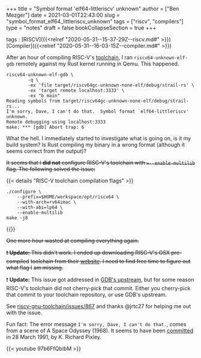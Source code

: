 +++
title = "Symbol format 'elf64-littleriscv' unknown"
author = ["Ben Mezger"]
date = 2021-03-01T22:43:00
slug = "symbol_format_elf64_littleriscv_unknown"
tags = ["riscv", "compilers"]
type = "notes"
draft = false
bookCollapseSection = true
+++

tags
: [RISCV]({{<relref "2020-05-31--15-37-29Z--riscv.md#" >}}) [Compiler]({{<relref "2020-05-31--16-03-15Z--compiler.md#" >}})

After an hour of compiling RISC-V's [toolchain](https://github.com/riscv/riscv-gnu-toolchain), I ran `riscv64-unknown-elf-gdb`
remotely against my Rust kernel running in Qemu. This happened.

```text
riscv64-unknown-elf-gdb \
        -q \
        -ex 'file target/riscv64gc-unknown-none-elf/debug/strail-rs' \
        -ex 'target remote localhost:3333' \
        -ex "b main"
Reading symbols from target/riscv64gc-unknown-none-elf/debug/strail-rs...
I'm sorry, Dave, I can't do that.  Symbol format `elf64-littleriscv' unknown.
Remote debugging using localhost:3333
make: *** [gdb] Abort trap: 6
```

What the hell. I immediately started to investigate what is going on, is it my
build system? Is Rust compiling my binary in a wrong format (although it seems
correct from the output)?

~~It seems that I **did not** configure RISC-V's toolchain with `=--enable-multilib`~~
~~flag. The following solved the issue:~~

{{< details "RISC-V toolchain compilation flags" >}}

```shell
./configure \
	--prefix=$HOME/workspace/opt/riscv64 \
	--with-arch=rv64imac \
	--with-abi=lp64 \
	--enable-multilib
make -j8
```

{{</details >}}

~~One more hour wasted at compiling everything again.~~

~~❗ **️Update:** This didn't work. I ended up downloading RISC-V's OSX pre-compiled~~
~~toolchain from their [website](https://static.dev.sifive.com/dev-tools/riscv64-unknown-elf-gcc-8.3.0-2020.04.0-x86%5F64-apple-darwin.tar.gz). I need to find free time to figure out what flag I~~
~~am missing.~~

❗ **️Update:** This issue got addressed in [GDB's upstream](https://github.com/bminor/binutils-gdb/commit/b413232211bf7c7754095b017f27774d70646489), but for some reason
RISC-V's toolchain did not cherry-pick that commit. Either you cherry-pick that
commit to your toolchain repository, or use GDB's upstream.

See [riscv-gnu-toolchain/issues/867](https://github.com/riscv/riscv-gnu-toolchain/issues/867) and thanks @jrtc27 for helping me out with
the issue.

Fun fact: The error message `I'm sorry, Dave, I can't do that.`, comes from a
scene of A Space Odyssey (1968). It seems to have been [committed](https://sourceware.org/git/?p=binutils-gdb.git;a=blob;f=gdb/symfile.c;h=31aa1e22fc7fc07764d41b5bf6a3638fb89f6f07;hb=bd5635a1e2b38ee8432fcdaa6456079191375277#l577) in 28 March
1991, by K. Richard Pixley.

{{< youtube 97b6FfQbibM >}}
